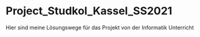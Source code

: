 # Project_Studkol_Kassel_SS2021
Hier sind meine Lösungswege für das Projekt von der Informatik Unterricht
